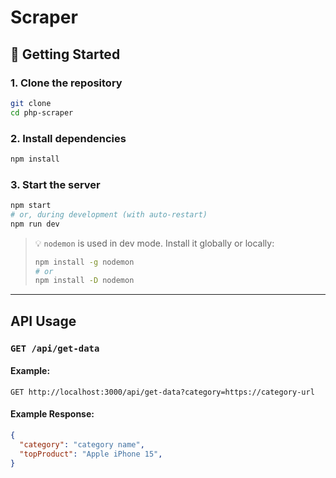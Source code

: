 # Scraper


## 🚀 Getting Started

### 1. Clone the repository

```bash
git clone
cd php-scraper
```

### 2. Install dependencies

```bash
npm install
```

### 3. Start the server

```bash
npm start
# or, during development (with auto-restart)
npm run dev
```

> 💡 `nodemon` is used in dev mode. Install it globally or locally:
> 
> ```bash
> npm install -g nodemon
> # or
> npm install -D nodemon
> ```

---

## API Usage

### `GET /api/get-data`

#### Example:

```http
GET http://localhost:3000/api/get-data?category=https://category-url
```

#### Example Response:

```json
{
  "category": "category name",
  "topProduct": "Apple iPhone 15",
}
```